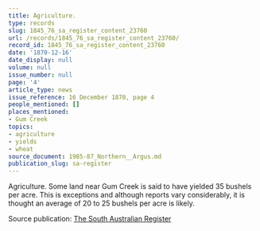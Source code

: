 ```yaml
---
title: Agriculture.
type: records
slug: 1845_76_sa_register_content_23760
url: /records/1845_76_sa_register_content_23760/
record_id: 1845_76_sa_register_content_23760
date: '1870-12-16'
date_display: null
volume: null
issue_number: null
page: '4'
article_type: news
issue_reference: 16 December 1870, page 4
people_mentioned: []
places_mentioned:
- Gum Creek
topics:
- agriculture
- yields
- wheat
source_document: 1985-87_Northern__Argus.md
publication_slug: sa-register
---
```


Agriculture.  Some land near Gum Creek is said to have yielded 35 bushels per acre.  This is exceptions and although reports vary considerably, it is thought an average of 20 to 25 bushels per acre is likely.

Source publication: [The South Australian Register](/publications/sa-register/)
